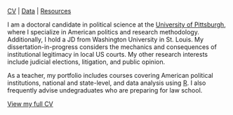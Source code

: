 <nav id="navigation">
  <a href="./cv.html">CV</a>
  <span>|</span>
  <a href="./data.html">Data</a>
  <span>|</span>
  <a href="./resources">Resources</a>
</nav>

I am a doctoral candidate in political science at the <a href="https://polisci.pitt.edu">University of Pittsburgh</a>, where I specialize in American politics and research methodology. Additionally, I hold a JD from Washington University in St. Louis. My dissertation-in-progress considers the mechanics and consequences of institutional legitimacy in local US courts. My other research interests include judicial elections, litigation, and public opinion. 

As a teacher, my portfolio includes courses covering American political institutions, national and state-level, and data analysis using <a href="https://cran.r-project.org">R</a>. I also frequently advise undegraduates who are preparing for law school.

<a href="./cv.md">View my full CV</a>
